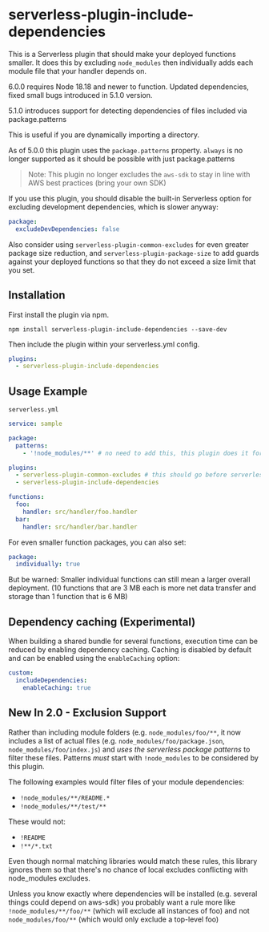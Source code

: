 # serverless-plugin-include-dependencies

This is a Serverless plugin that should make your deployed functions smaller. It does this by excluding `node_modules` then individually adds each module file that your handler depends on.

6.0.0 requires Node 18.18 and newer to function. Updated dependencies, fixed small bugs introduced in 5.1.0 version.

5.1.0 introduces support for detecting dependencies of files included via package.patterns

This is useful if you are dynamically importing a directory.

As of 5.0.0 this plugin uses the `package.patterns` property. `always` is no longer supported as it should be possible with just package.patterns

> Note: This plugin no longer excludes the `aws-sdk` to stay in line with AWS best practices (bring your own SDK)

If you use this plugin, you should disable the built-in Serverless option for excluding development dependencies, which is slower anyway:

```yml
package:
  excludeDevDependencies: false
```

Also consider using `serverless-plugin-common-excludes` for even greater package size reduction, and `serverless-plugin-package-size` to add guards against your deployed functions so that they do not exceed a size limit that you set.

## Installation

First install the plugin via npm.

```
npm install serverless-plugin-include-dependencies --save-dev
```

Then include the plugin within your serverless.yml config.

```yml
plugins:
  - serverless-plugin-include-dependencies
```

## Usage Example

`serverless.yml`
```yaml
service: sample

package:
  patterns:
    - '!node_modules/**' # no need to add this, this plugin does it for you

plugins:
  - serverless-plugin-common-excludes # this should go before serverless-plugin-include-dependencies
  - serverless-plugin-include-dependencies

functions:
  foo:
    handler: src/handler/foo.handler
  bar:
    handler: src/handler/bar.handler
```

For even smaller function packages, you can also set:

```yaml
package:
  individually: true
```
But be warned: Smaller individual functions can still mean a larger overall deployment. (10 functions that are 3 MB each is more net data transfer and storage than 1 function that is 6 MB)

## Dependency caching (Experimental)

When building a shared bundle for several functions, execution time can be reduced by enabling dependency caching. Caching is disabled by default and can be enabled using the `enableCaching` option:

```yaml
custom:
  includeDependencies:
    enableCaching: true
```

## New In 2.0 - Exclusion Support

Rather than including module folders (e.g. `node_modules/foo/**`, it now includes a list of actual files (e.g. `node_modules/foo/package.json`, `node_modules/foo/index.js`) and *uses the serverless package patterns* to filter these files. Patterns *must* start with `!node_modules` to be considered by this plugin.

The following examples would filter files of your module dependencies:

- `!node_modules/**/README.*`
- `!node_modules/**/test/**`

These would not:

- `!README`
- `!**/*.txt`

Even though normal matching libraries would match these rules, this library ignores them so that there's no chance of local excludes conflicting with node_modules excludes.

Unless you know exactly where dependencies will be installed (e.g. several things could depend on aws-sdk) you probably want a rule more like `!node_modules/**/foo/**` (which will exclude all instances of foo) and not `node_modules/foo/**` (which would only exclude a top-level foo)
